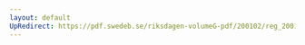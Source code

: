 ```yaml
---
layout: default
UpRedirect: https://pdf.swedeb.se/riksdagen-volumeG-pdf/200102/reg_200102/reg_200102_0180.pdf
---
```

